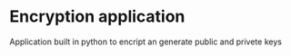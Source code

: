 # Encryption application

Application built in python to encript an generate public and privete keys
